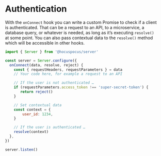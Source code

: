 # Authentication
With the `onConnect` hook you can write a custom Promise to check if a client is authenticated. That can be a request to an API, to a microservice, a database query, or whatever is needed, as long as it’s executing `resolve()` at some point. You can also pass contextual data to the `resolve()` method which will be accessible in other hooks.

```js
import { Server } from '@hocuspocus/server'

const server = Server.configure({
  onConnect(data, resolve, reject) {
    const { requestHeaders, requestParameters } = data
    // Your code here, for example a request to an API

    // If the user is not authenticated …
    if (requestParameters.access_token !== 'super-secret-token') {
       return reject()
    }

    // Set contextual data
    const context = {
        user_id: 1234,
    }

    // If the user is authenticated …
    resolve(context)
  },
})

server.listen()
```

